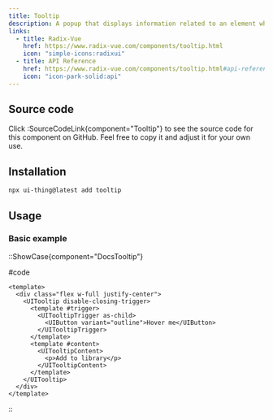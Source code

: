 ```yaml
---
title: Tooltip
description: A popup that displays information related to an element when the element receives keyboard focus or the mouse hovers over it.
links:
  - title: Radix-Vue
    href: https://www.radix-vue.com/components/tooltip.html
    icon: "simple-icons:radixui"
  - title: API Reference
    href: https://www.radix-vue.com/components/tooltip.html#api-reference
    icon: "icon-park-solid:api"
---
```


## Source code

Click :SourceCodeLink{component="Tooltip"} to see the source code for this component on GitHub. Feel free to copy it and adjust it for your own use.

## Installation

```bash
npx ui-thing@latest add tooltip
```

## Usage

### Basic example

::ShowCase{component="DocsTooltip"}

#code

```vue [DocsTooltip.vue]
<template>
  <div class="flex w-full justify-center">
    <UITooltip disable-closing-trigger>
      <template #trigger>
        <UITooltipTrigger as-child>
          <UIButton variant="outline">Hover me</UIButton>
        </UITooltipTrigger>
      </template>
      <template #content>
        <UITooltipContent>
          <p>Add to library</p>
        </UITooltipContent>
      </template>
    </UITooltip>
  </div>
</template>
```

::
